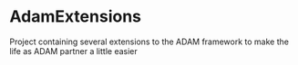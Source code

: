 # AdamExtensions
Project containing several extensions to the ADAM framework to make the life as ADAM partner a little easier
